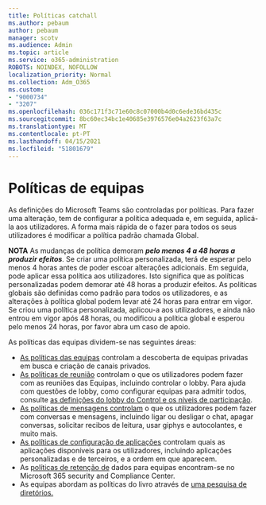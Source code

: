 ```yaml
---
title: Políticas catchall
ms.author: pebaum
author: pebaum
manager: scotv
ms.audience: Admin
ms.topic: article
ms.service: o365-administration
ROBOTS: NOINDEX, NOFOLLOW
localization_priority: Normal
ms.collection: Adm_O365
ms.custom:
- "9000734"
- "3207"
ms.openlocfilehash: 036c171f3c71e60c8c07000b4d0c6ede36bd435c
ms.sourcegitcommit: 8bc60ec34bc1e40685e3976576e04a2623f63a7c
ms.translationtype: MT
ms.contentlocale: pt-PT
ms.lasthandoff: 04/15/2021
ms.locfileid: "51801679"
---
```

# <a name="teams-policies"></a>Políticas de equipas

As definições do Microsoft Teams são controladas por políticas. Para fazer uma alteração, tem de configurar a política adequada e, em seguida, aplicá-la aos utilizadores. A forma mais rápida de o fazer para todos os seus utilizadores é modificar a política padrão chamada Global. 

**NOTA** As mudanças de política demoram **_pelo menos 4 a 48 horas a produzir efeitos_**. Se criar uma política personalizada, terá de esperar pelo menos 4 horas antes de poder escoar alterações adicionais. Em seguida, pode aplicar essa política aos utilizadores. Isto significa que as políticas personalizadas podem demorar até 48 horas a produzir efeitos. As políticas globais são definidas como padrão para todos os utilizadores, e as alterações à política global podem levar até 24 horas para entrar em vigor. Se criou uma política personalizada, aplicou-a aos utilizadores, e ainda não entrou em vigor após 48 horas, ou modificou a política global e esperou pelo menos 24 horas, por favor abra um caso de apoio.

As políticas das equipas dividem-se nas seguintes áreas:

- [As políticas das equipas](https://docs.microsoft.com/MicrosoftTeams/teams-policies) controlam a descoberta de equipas privadas em busca e criação de canais privados.  
- [As políticas de reunião](https://docs.microsoft.com/microsoftteams/meeting-policies-in-teams) controlam o que os utilizadores podem fazer com as reuniões das Equipas, incluindo controlar o lobby. Para ajuda com questões de lobby, como configurar equipas para admitir todos, consulte [as definições do lobby do Control e os níveis de participação](https://docs.microsoft.com/alchemyinsights/bypass-lobby).
- [As políticas de mensagens controlam](https://docs.microsoft.com/microsoftteams/messaging-policies-in-teams) o que os utilizadores podem fazer com conversas e mensagens, incluindo ligar ou desligar o chat, apagar conversas, solicitar recibos de leitura, usar giphys e autocolantes, e muito mais.
- [As políticas de configuração de aplicações](https://docs.microsoft.com/MicrosoftTeams/teams-app-setup-policies) controlam quais as aplicações disponíveis para os utilizadores, incluindo aplicações personalizadas e de terceiros, e a ordem em que aparecem.  
- As [políticas de retenção de](https://docs.microsoft.com/microsoftteams/retention-policies) dados para equipas encontram-se no Microsoft 365 security and Compliance Center.
- As equipas abordam as políticas do livro através de [uma pesquisa de diretórios.](https://docs.microsoft.com/MicrosoftTeams/teams-scoped-directory-search)